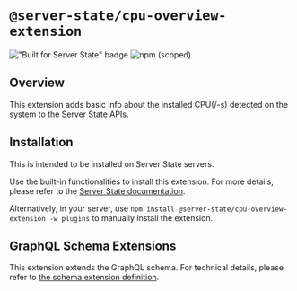 # `@server-state/cpu-overview-extension`

!["Built for Server State" badge](https://img.shields.io/badge/Built%20for-Server%20State-%23ffc107)
![npm (scoped)](https://img.shields.io/npm/v/@server-state/cpu-overview-extension)

## Overview

This extension adds basic info about the installed CPU(/-s) detected on the system to the Server State APIs.

## Installation

This is intended to be installed on Server State servers.

Use the built-in functionalities to install this extension. For more details, please refer to the [Server State documentation](https://www.server-state.tech/docs/).

Alternatively, in your server, use `npm install @server-state/cpu-overview-extension -w plugins` to manually install the extension.

## GraphQL Schema Extensions

<!--
This extension doesn't extend the Server State GraphQL schema.
-->

This extension extends the GraphQL schema. For technical details, please refer to [the schema extension definition](./src/schema.graphql).
